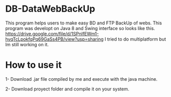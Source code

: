 # DB-DataWebBackUp
This program helps users to make easy BD and FTP BackUp of webs.
This program was developt on Java 8 and Swing interface so looks like this.
https://drive.google.com/file/d/1SPnlfEWm1-hyqTcLpokfqPq69GaSs4PB/view?usp=sharing
I tried to do multiplatform but Im still working on it.
# How to use it
1- Download .jar file compiled by me and execute with the java machine.

2- Download proyect folder and compile it on your system.
